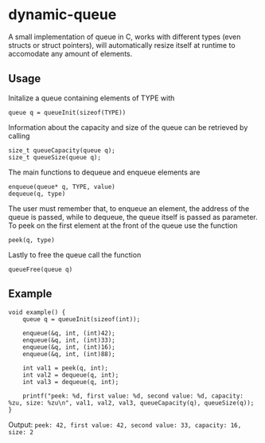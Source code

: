 # dynamic-queue

A small implementation of queue in C, works with different types (even structs or struct pointers), will automatically resize itself
at runtime to accomodate any amount of elements. 

## Usage 

Initalize a queue containing elements of TYPE with 
```
queue q = queueInit(sizeof(TYPE))
```
Information about the capacity and size of the queue can be retrieved by calling
```
size_t queueCapacity(queue q);
size_t queueSize(queue q);
```
The main functions to dequeue and enqueue elements are
```
enqueue(queue* q, TYPE, value)
dequeue(q, type)
```
The user must remember that, to enqueue an element, the address of the queue is passed, while to dequeue, the queue itself is passed as parameter.
To peek on the first element at the front of the queue use the function 
```
peek(q, type)
```
Lastly to free the queue call the function
```
queueFree(queue q)
```

## Example

```
void example() {
	queue q = queueInit(sizeof(int));

	enqueue(&q, int, (int)42);
	enqueue(&q, int, (int)33);
	enqueue(&q, int, (int)16);
	enqueue(&q, int, (int)88);

	int val1 = peek(q, int);
	int val2 = dequeue(q, int);
	int val3 = dequeue(q, int);

	printf("peek: %d, first value: %d, second value: %d, capacity: %zu, size: %zu\n", val1, val2, val3, queueCapacity(q), queueSize(q));
}
```

Output: `peek: 42, first value: 42, second value: 33, capacity: 16, size: 2`
